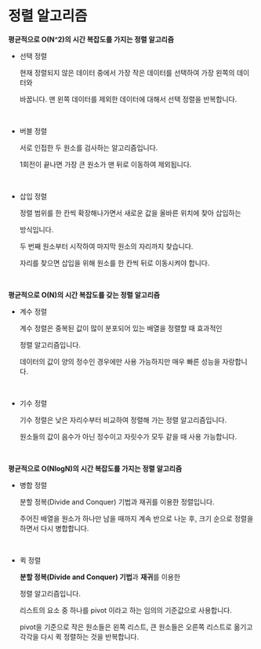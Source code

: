 정렬 알고리즘
===========

**평균적으로 O(N^2)의 시간 복잡도를 가지는 정렬 알고리즘**

- 선택 정렬
    
    현재 정렬되지 않은 데이터 중에서 가장 작은 데이터를 선택하여 가장 왼쪽의 데이터와 
    
    바꿉니다. 맨 왼쪽 데이터를 제외한 데이터에 대해서 선택 정렬을 반복합니다.
    
</br>

- 버블 정렬
    
    서로 인접한 두 원소를 검사하는 알고리즘입니다.
    
    1회전이 끝나면 가장 큰 원소가 맨 뒤로 이동하여 제외됩니다.
    
</br>

- 삽입 정렬
    
    정렬 범위를 한 칸씩 확장해나가면서 새로운 값을 올바른 위치에 찾아 삽입하는 
    
    방식입니다.
    
    두 번째 원소부터 시작하여 마지막 원소의 자리까지 찾습니다.
    
    자리를 찾으면 삽입을 위해 원소를 한 칸씩 뒤로 이동시켜야 합니다.
    
</br>

**평균적으로 O(N)의 시간 복잡도를 갖는 정렬 알고리즘**

- 계수 정렬
    
    계수 정렬은 중복된 값이 많이 분포되어 있는 배열을 정렬할 때 효과적인 
    
    정렬 알고리즘입니다.
    
    데이터의 값이 양의 정수인 경우에만 사용 가능하지만 매우 빠른 성능을 자랑합니다.
    
</br>    
    
- 기수 정렬
    
    기수 정렬은 낮은 자리수부터 비교하여 정렬해 가는 정렬 알고리즘입니다.
    
    원소들의 값이 음수가 아닌 정수이고 자릿수가 모두 같을 때 사용 가능합니다.
    
</br>

**평균적으로 O(NlogN)의 시간 복잡도를 가지는 정렬 알고리즘**

- 병합 정렬
    
    분할 정복(Divide and Conquer) 기법과 재귀를 이용한 정렬입니다.
    
    주어진 배열을 원소가 하나만 남을 때까지 계속 반으로 나눈 후, 크기 순으로 정렬을 하면서 다시 병합합니다.
    
</br>

- 퀵 정렬
    
    **분할 정복(Divide and Conquer) 기법**과 **재귀**를 이용한 
    
    정렬 알고리즘입니다. 
    
    리스트의 요소 중 하나를 pivot 이라고 하는 임의의 기준값으로 사용합니다.
    
    pivot을 기준으로 작은 원소들은 왼쪽 리스트, 큰 원소들은 오른쪽 리스트로 옮기고 각각을 다시 퀵 정렬하는 것을 반복합니다.
    


